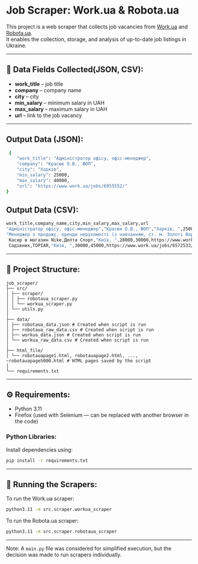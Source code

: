 # Job Scraper: Work.ua & Robota.ua
This project is a web scraper that collects job vacancies from [Work.ua](https://www.work.ua/) and [Robota.ua](https://robota.ua/).  
It enables the collection, storage, and analysis of up-to-date job listings in Ukraine.

---

## 📄 Data Fields Collected(JSON, CSV):
- **work_title** – job title
- **company** – company name
- **city** – city
- **min_salary** – minimum salary in UAH
- **max_salary** – maximum salary in UAH
- **url** – link to the job vacancy

---

## Output Data (JSON):
```bash
 {
    "work_title": "Адміністратор офісу, офіс-менеджер",
    "company": "Красюк О.В., ФОП",
    "city": "Харків",
    "min_salary": 25000,
    "max_salary": 40000,
    "url": "https://www.work.ua/jobs/6955552/"
}
```

## Output Data (CSV):
```bash
work_title,company_name,city,min_salary,max_salary,url                                                                                                                                                                                 
"Адміністратор офісу, офіс-менеджер","Красюк О.В., ФОП","Харків, ",25000,40000,https://www.work.ua/jobs/6955552/
"Менеджер з продажу, оренди нерухомості (з навчанням, ст. м. Золоті Ворота)","Flatprime, АН","Київ, ",60000,120000,https://www.work.ua/jobs/5976294/
 Касир в магазин Nike,Делта Спорт,"Київ, ",28000,30000,https://www.work.ua/jobs/6910303/
 Садівник,TOPIAR,"Київ, ",30000,45000,https://www.work.ua/jobs/6572533/
```

---

## 📁 Project Structure:
```text
job_scraper/
├── src/
│ ├── scraper/
│ │ ├── robotaua_scraper.py
│ │ └── workua_scraper.py
│ └── utils.py
│
├── data/
│ ├── robotaua_data.json # Created when script is run
│ ├── robotaua_raw_data.csv # Created when script is run
│ ├── workua_data.json # Created when script is run
│ └── workua_raw_data.csv # Created when script is run
│
├── html_file/
│ └── robotauapage1.html, robotauapage2.html, ..., ~robotauapage5000.html # HTML pages saved by the script
│
└── requirements.txt
```
---

## ⚙️ Requirements:
- Python 3.11
- Firefox (used with Selenium — can be replaced with another browser in the code)

### Python Libraries:
Install dependencies using:
```bash
pip install -r requirements.txt
```
---

## 🚀 Running the Scrapers:
To run the Work.ua scraper:
```bash
python3.11 -m src.scraper.workua_scraper
```
To run the Robota.ua scraper:
```bash
python3.11 -m src.scraper.robotaua_scraper
```
---
Note: A `main.py` file was considered for simplified execution, but the decision was made to run scrapers individually.

